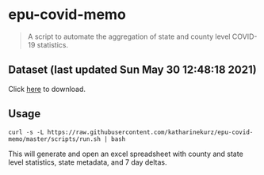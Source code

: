 # epu-covid-memo

> A script to automate the aggregation of state and county level COVID-19 statistics.

<!-- tmpl start -->

## Dataset (last updated Sun May 30 12:48:18 2021)

Click [here](https://covid-artifacts.s3.amazonaws.com/records/2021-5-30-124817-covid_artifact.xls) to download.

<!-- tmpl end -->

## Usage

```
curl -s -L https://raw.githubusercontent.com/katharinekurz/epu-covid-memo/master/scripts/run.sh | bash
```

This will generate and open an excel spreadsheet with county and state level statistics, state metadata, and 7 day deltas.